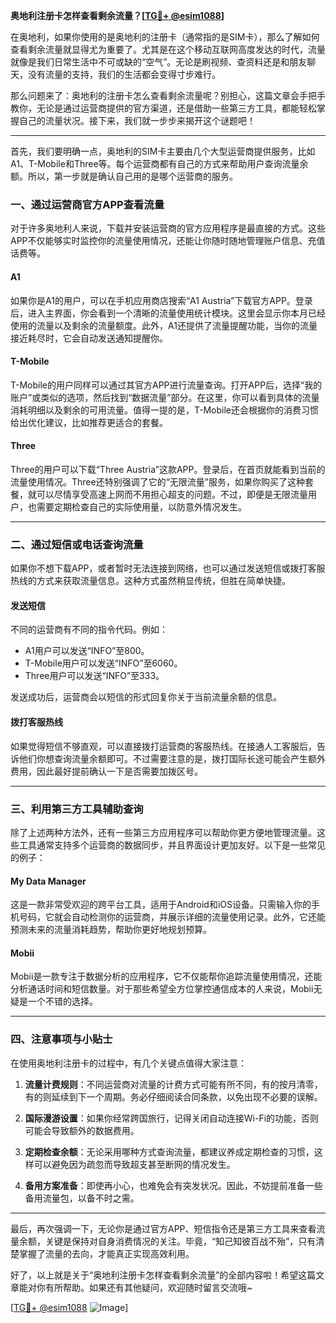 **奥地利注册卡怎样查看剩余流量？[[TG💪+ @esim1088](https://t.me/s/esim1088)]**

在奥地利，如果你使用的是奥地利的注册卡（通常指的是SIM卡），那么了解如何查看剩余流量就显得尤为重要了。尤其是在这个移动互联网高度发达的时代，流量就像是我们日常生活中不可或缺的“空气”。无论是刷视频、查资料还是和朋友聊天，没有流量的支持，我们的生活都会变得寸步难行。

那么问题来了：奥地利的注册卡怎么查看剩余流量呢？别担心，这篇文章会手把手教你，无论是通过运营商提供的官方渠道，还是借助一些第三方工具，都能轻松掌握自己的流量状况。接下来，我们就一步步来揭开这个谜题吧！

---

首先，我们要明确一点，奥地利的SIM卡主要由几个大型运营商提供服务，比如A1、T-Mobile和Three等。每个运营商都有自己的方式来帮助用户查询流量余额。所以，第一步就是确认自己用的是哪个运营商的服务。

### **一、通过运营商官方APP查看流量**
对于许多奥地利人来说，下载并安装运营商的官方应用程序是最直接的方式。这些APP不仅能够实时监控你的流量使用情况，还能让你随时随地管理账户信息、充值话费等。

#### **A1**
如果你是A1的用户，可以在手机应用商店搜索“A1 Austria”下载官方APP。登录后，进入主界面，你会看到一个清晰的流量使用统计模块。这里会显示你本月已经使用的流量以及剩余的流量额度。此外，A1还提供了流量提醒功能，当你的流量接近耗尽时，它会自动发送通知提醒你。

#### **T-Mobile**
T-Mobile的用户同样可以通过其官方APP进行流量查询。打开APP后，选择“我的账户”或类似的选项，然后找到“数据流量”部分。在这里，你可以看到具体的流量消耗明细以及剩余的可用流量。值得一提的是，T-Mobile还会根据你的消费习惯给出优化建议，比如推荐更适合的套餐。

#### **Three**
Three的用户可以下载“Three Austria”这款APP。登录后，在首页就能看到当前的流量使用情况。Three还特别强调了它的“无限流量”服务，如果你购买了这种套餐，就可以尽情享受高速上网而不用担心超支的问题。不过，即便是无限流量用户，也需要定期检查自己的实际使用量，以防意外情况发生。

---

### **二、通过短信或电话查询流量**
如果你不想下载APP，或者暂时无法连接到网络，也可以通过发送短信或拨打客服热线的方式来获取流量信息。这种方式虽然稍显传统，但胜在简单快捷。

#### **发送短信**
不同的运营商有不同的指令代码。例如：
- A1用户可以发送“INFO”至800。
- T-Mobile用户可以发送“INFO”至6060。
- Three用户可以发送“INFO”至333。

发送成功后，运营商会以短信的形式回复你关于当前流量余额的信息。

#### **拨打客服热线**
如果觉得短信不够直观，可以直接拨打运营商的客服热线。在接通人工客服后，告诉他们你想查询流量余额即可。不过需要注意的是，拨打国际长途可能会产生额外费用，因此最好提前确认一下是否需要加拨区号。

---

### **三、利用第三方工具辅助查询**
除了上述两种方法外，还有一些第三方应用程序可以帮助你更方便地管理流量。这些工具通常支持多个运营商的数据同步，并且界面设计更加友好。以下是一些常见的例子：

#### **My Data Manager**
这是一款非常受欢迎的跨平台工具，适用于Android和iOS设备。只需输入你的手机号码，它就会自动检测你的运营商，并展示详细的流量使用记录。此外，它还能预测未来的流量消耗趋势，帮助你更好地规划预算。

#### **Mobii**
Mobii是一款专注于数据分析的应用程序，它不仅能帮你追踪流量使用情况，还能分析通话时间和短信数量。对于那些希望全方位掌控通信成本的人来说，Mobii无疑是一个不错的选择。

---

### **四、注意事项与小贴士**
在使用奥地利注册卡的过程中，有几个关键点值得大家注意：

1. **流量计费规则**：不同运营商对流量的计费方式可能有所不同，有的按月清零，有的则延续到下一个周期。务必仔细阅读合同条款，以免出现不必要的误解。

2. **国际漫游设置**：如果你经常跨国旅行，记得关闭自动连接Wi-Fi的功能，否则可能会导致额外的数据费用。

3. **定期检查余额**：无论采用哪种方式查询流量，都建议养成定期检查的习惯，这样可以避免因为疏忽而导致超支甚至断网的情况发生。

4. **备用方案准备**：即使再小心，也难免会有突发状况。因此，不妨提前准备一些备用流量包，以备不时之需。

---

最后，再次强调一下，无论你是通过官方APP、短信指令还是第三方工具来查看流量余额，关键是保持对自身消费情况的关注。毕竟，“知己知彼百战不殆”，只有清楚掌握了流量的去向，才能真正实现高效利用。

好了，以上就是关于“奥地利注册卡怎样查看剩余流量”的全部内容啦！希望这篇文章能对你有所帮助。如果还有其他疑问，欢迎随时留言交流哦~

[[TG💪+ @esim1088](https://t.me/s/esim1088) ![Image](https://i.postimg.cc/4NQfJmqS/Snipaste-2025-05-13-00-14-12.png)]
